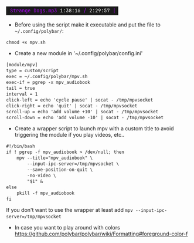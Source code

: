 ![no_image](https://github.com/skafiend/polybar-mpv/blob/main/example.png)

- Before using the script make it executable and put the file to `~/.config/polybar/`:
```
chmod +x mpv.sh
```
- Create a new module in '~/.config/polybar/config.ini'
```
[module/mpv]
type = custom/script
exec = ~/.config/polybar/mpv.sh
exec-if = pgrep -x mpv_audiobook
tail = true
interval = 1
click-left = echo 'cycle pause' | socat - /tmp/mpvsocket
click-right = echo 'quit' | socat - /tmp/mpvsocket
scroll-up = echo 'add volume +10' | socat - /tmp/mpvsocket
scroll-down = echo 'add volume -10' | socat - /tmp/mpvsocket
```

- Create a wrapper script to launch mpv with a custom title to avoid triggering the module if you play videos, etc.. 
```
#!/bin/bash
if ! pgrep -f mpv_audiobook > /dev/null; then
    mpv --title="mpv_audiobook" \
        --input-ipc-server=/tmp/mpvsocket \
        --save-position-on-quit \
        -no-video \
        "$1" &
else
    pkill -f mpv_audiobook
fi
```
If you don't want to use the wrapper at least add `mpv --input-ipc-server=/tmp/mpvsocket`
- In case you want to play around with colors https://github.com/polybar/polybar/wiki/Formatting#foreground-color-f
